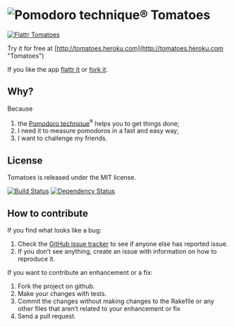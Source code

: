 # ![Pomodoro technique®](https://github.com/potomak/tomatoes/raw/develop/app/assets/images/pomodoro-technique_48.png "Pomodoro technique®") Tomatoes

[![Flattr Tomatoes](http://api.flattr.com/button/flattr-badge-large.png)](http://flattr.com/thing/376437/Tomatoes "Flattr Tomatoes")

Try it for free at [http://tomatoes.heroku.com](http://tomatoes.heroku.com "Tomatoes")

If you like the app [flattr it](http://flattr.com/thing/376437/Tomatoes "Flattr Tomatoes") or [fork it](http://github.com/potomak/tomatoes "Fork Tomatoes").

## Why?

Because

1. the [Pomodoro technique](http://www.pomodorotechnique.com)<sup>®</sup> helps you to get things done;
2. I need it to measure pomodoros in a fast and easy way;
3. I want to challenge my friends.

## License

Tomatoes is released under the MIT license.

[![Build Status](https://secure.travis-ci.org/potomak/tomatoes.png)](http://travis-ci.org/potomak/tomatoes)
[![Dependency Status](https://gemnasium.com/potomak/tomatoes.png?travis)](https://gemnasium.com/potomak/tomatoes)

## How to contribute

If you find what looks like a bug:

1. Check the [GitHub issue tracker](https://github.com/potomak/tomatoes/issues) to see if anyone else has reported issue.
1. If you don’t see anything, create an issue with information on how to reproduce it.

If you want to contribute an enhancement or a fix:

1. Fork the project on github.
1. Make your changes with tests.
1. Commit the changes without making changes to the Rakefile or any other files that aren’t related to your enhancement or fix
1. Send a pull request.